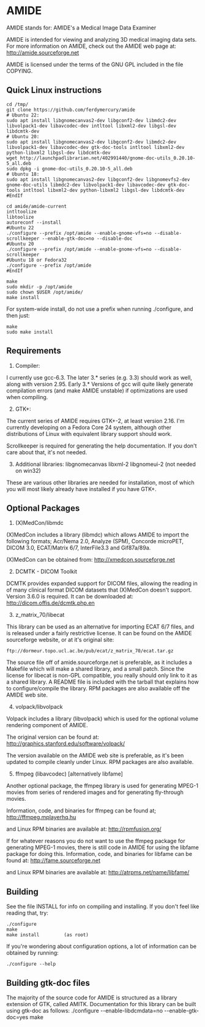 AMIDE
=====

AMIDE stands for: AMIDE's a Medical Image Data Examiner

AMIDE is intended for viewing and analyzing 3D medical imaging data
sets.  For more information on AMIDE, check out the AMIDE web page at:
	http://amide.sourceforge.net

AMIDE is licensed under the terms of the GNU GPL included in the file
COPYING.

Quick Linux instructions
------------------------
	cd /tmp/
	git clone https://github.com/ferdymercury/amide
	# Ubuntu 22:
	sudo apt install libgnomecanvas2-dev libgconf2-dev libmdc2-dev libvolpack1-dev libavcodec-dev intltool libxml2-dev libgsl-dev libdcmtk-dev
	# Ubuntu 20:
	sudo apt install libgnomecanvas2-dev libgconf2-dev libmdc2-dev libvolpack1-dev libavcodec-dev gtk-doc-tools intltool libxml2-dev python-libxml2 libgsl-dev libdcmtk-dev
	wget http://launchpadlibrarian.net/402991440/gnome-doc-utils_0.20.10-5_all.deb
	sudo dpkg -i gnome-doc-utils_0.20.10-5_all.deb
	# Ubuntu 18:
	sudo apt install libgnomecanvas2-dev libgconf2-dev libgnomevfs2-dev gnome-doc-utils libmdc2-dev libvolpack1-dev libavcodec-dev gtk-doc-tools intltool libxml2-dev python-libxml2 libgsl-dev libdcmtk-dev
	#EndIf	

	cd amide/amide-current
	intltoolize
	libtoolize
	autoreconf --install
	#Ubuntu 22
	./configure --prefix /opt/amide --enable-gnome-vfs=no --disable-scrollkeeper --enable-gtk-doc=no --disable-doc 
	#Ubuntu 20
	./configure --prefix /opt/amide --enable-gnome-vfs=no --disable-scrollkeeper
	#Ubuntu 18 or Fedora32
	./configure --prefix /opt/amide
	#EndIf
	
	make
	sudo mkdir -p /opt/amide
	sudo chown $USER /opt/amide/
	make install

For system-wide install, do not use a prefix when running ./configure, and then just:

	make
	sudo make install


Requirements
------------


1) Compiler: 

I currently use gcc-6.3.  The later 3.* series (e.g. 3.3) should work
as well, along with version 2.95.  Early 3.* Versions of gcc will
quite likely generate compilation errors (and make AMIDE unstable) if
optimizations are used when compiling.



2) GTK+:

The current series of AMIDE requires GTK+-2, at least version 2.16.
I'm currently developing on a Fedora Core 24 system, although other
distributions of Linux with equivalent library support should work.

Scrollkeeper is required for generating the help documentation.  If
you don't care about that, it's not needed.

3) Additional libraries:
   libgnomecanvas
   libxml-2
   libgnomeui-2 (not needed on win32)

These are various other libraries are needed for installation, most of
which you will most likely already have installed if you have GTK+.


Optional Packages
-----------------


1) (X)MedCon/libmdc

(X)MedCon includes a library (libmdc) which allows AMIDE to import the
following formats; Acr/Nema 2.0, Analyze (SPM), Concorde microPET,
DICOM 3.0, ECAT/Matrix 6/7, InterFile3.3 and Gif87a/89a.

(X)MedCon can be obtained from: 
	http://xmedcon.sourceforge.net


2) DCMTK - DICOM Toolkit

DCMTK provides expanded support for DICOM files, allowing the reading
in of many clinical format DICOM datasets that (X)MedCon doesn't
support.  Version 3.6.0 is required. It can be downloaded at:
	http://dicom.offis.de/dcmtk.php.en


3) z_matrix_70/libecat

This library can be used as an alternative for importing ECAT 6/7
files, and is released under a fairly restrictive license.  It can be
found on the AMIDE sourceforge website, or at it's original site:

	ftp://dormeur.topo.ucl.ac.be/pub/ecat/z_matrix_70/ecat.tar.gz

The source file off of amide.sourceforge.net is preferable, as it
includes a Makefile which will make a shared library, and a small
patch.  Since the license for libecat is non-GPL compatible, you
really should only link to it as a shared library.  A README file is
included with the tarball that explains how to configure/compile the
library.  RPM packages are also available off the AMIDE web site.


4) volpack/libvolpack

Volpack includes a library (libvolpack) which is used for the optional
volume rendering component of AMIDE.  

The original version can be found at:
	http://graphics.stanford.edu/software/volpack/

The version available on the AMIDE web site is preferable, as it's
been updated to compile cleanly under Linux.  RPM packages are also
available.


5) ffmpeg (libavcodec) [alternatively libfame]

Another optional package, the ffmpeg library is used for generating
MPEG-1 movies from series of rendered images and for generating
fly-through movies.

Information, code, and binaries for ffmpeg can be found at;
	     http://ffmpeg.mplayerhq.hu

and Linux RPM binaries are available at:
    http://rpmfusion.org/

If for whatever reasons you do not want to use the ffmpeg package for
generating MPEG-1 movies, there is still code in AMIDE for using the
libfame package for doing this. Information, code, and binaries for
libfame can be found at: 
	http://fame.sourceforge.net

and Linux RPM binaries are available at:
	http://atrpms.net/name/libfame/



Building
--------

See the file INSTALL for info on compiling and installing.  If you
don't feel like reading that, try:

	./configure
	make 
	make install         (as root)


If you're wondering about configuration options, a lot of information
can be obtained by running:

	./configure --help



Building gtk-doc files
----------------------

The majority of the source code for AMIDE is structured as a library
extension of GTK, called AMITK. Documentation for this library can be
built using gtk-doc as follows:
      ./configure --enable-libdcmdata=no --enable-gtk-doc=yes
      make
